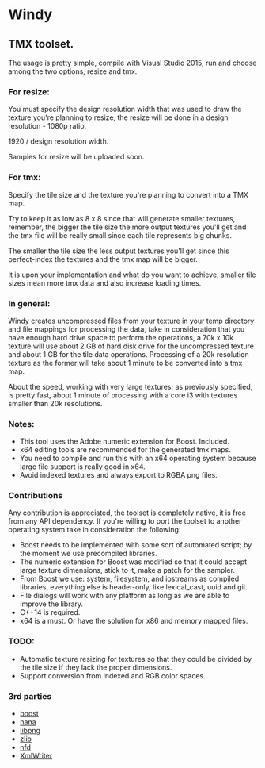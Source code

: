 # Windy
## TMX toolset.

The usage is pretty simple, compile with Visual Studio 2015, run and choose among the two options, resize and tmx.

### For resize:
You must specify the design resolution width that was used to draw the texture you're planning to resize, the resize will be done in a design resolution - 1080p ratio.

1920 / design resolution width.

Samples for resize will be uploaded soon.

### For tmx:
Specify the tile size and the texture you're planning to convert into a TMX map.

Try to keep it as low as 8 x 8 since that will generate smaller textures, remember, the bigger the tile size the more output textures you'll get and the tmx file will be really small since each tile represents big chunks.

The smaller the tile size the less output textures you'll get since this perfect-index the textures and the tmx map will be bigger.

It is upon your implementation and what do you want to achieve, smaller tile sizes mean more tmx data and also increase loading times.

### In general:
Windy creates uncompressed files from your texture in your temp directory and file mappings for processing the data, take in consideration that you have enough hard drive space to perform the operations, a 70k x 10k texture will use about 2 GB of hard disk drive for the uncompressed texture and about 1 GB for the tile data operations. Processing of a 20k resolution texture as the former will take about 1 minute to be converted into a tmx map.

About the speed, working with very large textures; as previously specified, is pretty fast, about 1 minute of processing with a core i3 with textures smaller than 20k resolutions.

### Notes:
* This tool uses the Adobe numeric extension for Boost. Included.
* x64 editing tools are recommended for the generated tmx maps.
* You need to compile and run this with an x64 operating system because large file support is really good in x64.
* Avoid indexed textures and always export to RGBA png files.

### Contributions
Any contribution is appreciated, the toolset is completely native, it is free from any API dependency.
If you're willing to port the toolset to another operating system take in consideration the following:

* Boost needs to be implemented with some sort of automated script; by the moment we use precompiled libraries.  
* The numeric extension for Boost was modified so that it could accept large texture dimensions, stick to it, make a patch for the sampler.
* From Boost we use: system, filesystem, and iostreams as compiled libraries, everything else is header-only, like lexical_cast, uuid and gil.
* File dialogs will work with any platform as long as we are able to improve the library.
* C++14 is required.
* x64 is a must. Or have the solution for x86 and memory mapped files.

### TODO:
* Automatic texture resizing for textures so that they could be divided by the tile size if they lack the proper dimensions.
* Support conversion from indexed and RGB color spaces.

### 3rd parties
* [boost](http://www.boost.org/)
* [nana](http://www.nanapro.org)
* [libpng](http://libpng.org/pub/png/libpng.html)
* [zlib](http://zlib.net/)
* [nfd](https://github.com/mlabbe/nativefiledialog)
* [XmlWriter](http://www.codeproject.com/Articles/5588/Simple-C-class-for-XML-writing)
